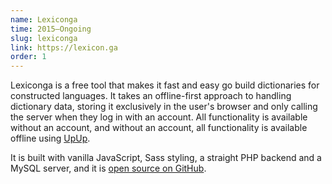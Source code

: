 ```yaml
---
name: Lexiconga
time: 2015–Ongoing
slug: lexiconga
link: https://lexicon.ga
order: 1
---
```


Lexiconga is a free tool that makes it fast and easy go build dictionaries for constructed
languages. It takes an offline-first approach to handling dictionary data, storing it
exclusively in the user's browser and only calling the server when they log in with an account.
All functionality is available without an account, and without an account, all
functionality is available offline using [UpUp](https://www.talater.com/upup/).

It is built with vanilla JavaScript, Sass styling, a straight PHP backend and a MySQL server,
and it is [open source on GitHub](https://github.com/Alamantus/Lexiconga).